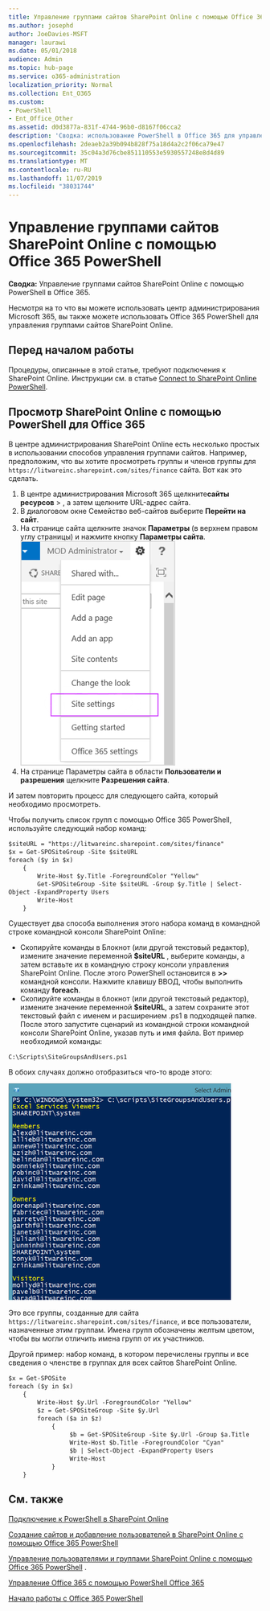 ```yaml
---
title: Управление группами сайтов SharePoint Online с помощью Office 365 PowerShell
ms.author: josephd
author: JoeDavies-MSFT
manager: laurawi
ms.date: 05/01/2018
audience: Admin
ms.topic: hub-page
ms.service: o365-administration
localization_priority: Normal
ms.collection: Ent_O365
ms.custom:
- PowerShell
- Ent_Office_Other
ms.assetid: d0d3877a-831f-4744-96b0-d8167f06cca2
description: 'Сводка: использование PowerShell в Office 365 для управления группами сайтов SharePoint Online.'
ms.openlocfilehash: 2deaeb2a39b094b828f75a18d4a2c2f06ca79e47
ms.sourcegitcommit: 35c04a3d76cbe851110553e5930557248e8d4d89
ms.translationtype: MT
ms.contentlocale: ru-RU
ms.lasthandoff: 11/07/2019
ms.locfileid: "38031744"
---
```

# <a name="manage-sharepoint-online-site-groups-with-office-365-powershell"></a>Управление группами сайтов SharePoint Online с помощью Office 365 PowerShell

 **Сводка:** Управление группами сайтов SharePoint Online с помощью PowerShell в Office 365.
  
Несмотря на то что вы можете использовать центр администрирования Microsoft 365, вы также можете использовать Office 365 PowerShell для управления группами сайтов SharePoint Online.

## <a name="before-you-begin"></a>Перед началом работы

Процедуры, описанные в этой статье, требуют подключения к SharePoint Online. Инструкции см. в статье [Connect to SharePoint Online PowerShell](https://docs.microsoft.com/powershell/sharepoint/sharepoint-online/connect-sharepoint-online?view=sharepoint-ps).

## <a name="view-sharepoint-online-with-office-365-powershell"></a>Просмотр SharePoint Online с помощью PowerShell для Office 365

В центре администрирования SharePoint Online есть несколько простых в использовании способов управления группами сайтов. Например, предположим, что вы хотите просмотреть группы и членов группы для `https://litwareinc.sharepoint.com/sites/finance` сайта. Вот как это сделать.

1. В центре администрирования Microsoft 365 щелкните**сайты** **ресурсов** > , а затем щелкните URL-адрес сайта.
2. В диалоговом окне Семейство веб-сайтов выберите **Перейти на сайт**.
3. На странице сайта щелкните значок **Параметры** (в верхнем правом углу страницы) и нажмите кнопку **Параметры сайта**.<br/>
![Параметры сайта SharePoint Online](media/spo-site-settings.png)<br/>
4. На странице Параметры сайта в области **Пользователи и разрешения** щелкните **Разрешения сайта**.

И затем повторить процесс для следующего сайта, который необходимо просмотреть.

Чтобы получить список групп с помощью Office 365 PowerShell, используйте следующий набор команд:

```
$siteURL = "https://litwareinc.sharepoint.com/sites/finance"
$x = Get-SPOSiteGroup -Site $siteURL
foreach ($y in $x)
    {
        Write-Host $y.Title -ForegroundColor "Yellow"
        Get-SPOSiteGroup -Site $siteURL -Group $y.Title | Select-Object -ExpandProperty Users
        Write-Host
    }
```

Существует два способа выполнения этого набора команд в командной строке командной консоли SharePoint Online:

- Скопируйте команды в Блокнот (или другой текстовый редактор), измените значение переменной **$siteURL** , выберите команды, а затем вставьте их в командную строку консоли управления SharePoint Online. После этого PowerShell остановится в **>>** командной консоли. Нажмите клавишу ВВОД, чтобы выполнить команду **foreach**.<br/>
- Скопируйте команды в блокнот (или другой текстовый редактор), измените значение переменной **$siteURL**, а затем сохраните этот текстовый файл с именем и расширением .ps1 в подходящей папке. После этого запустите сценарий из командной строки командной консоли SharePoint Online, указав путь и имя файла. Вот пример необходимой команды:

```
C:\Scripts\SiteGroupsAndUsers.ps1
```

В обоих случаях должно отобразиться что-то вроде этого:

![Группы сайтов SharePoint Online](media/SPO-site-groups.png)

Это все группы, созданные для сайта `https://litwareinc.sharepoint.com/sites/finance`, и все пользователи, назначенные этим группам. Имена групп обозначены желтым цветом, чтобы вы могли отличить имена групп от их участников.

Другой пример: набор команд, в котором перечислены группы и все сведения о членстве в группах для всех сайтов SharePoint Online.

```
$x = Get-SPOSite
foreach ($y in $x)
    {
        Write-Host $y.Url -ForegroundColor "Yellow"
        $z = Get-SPOSiteGroup -Site $y.Url
        foreach ($a in $z)
            {
                 $b = Get-SPOSiteGroup -Site $y.Url -Group $a.Title 
                 Write-Host $b.Title -ForegroundColor "Cyan"
                 $b | Select-Object -ExpandProperty Users
                 Write-Host
            }
    }
```
    
## <a name="see-also"></a>См. также

[Подключение к PowerShell в SharePoint Online](https://docs.microsoft.com/powershell/sharepoint/sharepoint-online/connect-sharepoint-online?view=sharepoint-ps)

[Создание сайтов и добавление пользователей в SharePoint Online с помощью Office 365 PowerShell](create-sharepoint-sites-and-add-users-with-powershell.md)

[Управление пользователями и группами SharePoint Online с помощью Office 365 PowerShell](manage-sharepoint-users-and-groups-with-powershell.md) .

[Управление Office 365 с помощью PowerShell Office 365](manage-office-365-with-office-365-powershell.md)
  
[Начало работы с Office 365 PowerShell](getting-started-with-office-365-powershell.md)

